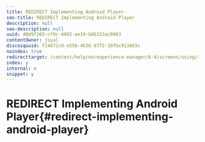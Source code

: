 ```yaml
---
title: REDIRECT Implementing Android Player
seo-title: REDIRECT Implementing Android Player
description: null
seo-description: null
uuid: d0d9f203-cf9c-4085-ae19-b85323ac0963
contentOwner: jsyal
discoiquuid: f14672c0-e550-4b36-97f2-39fbc9138d3c
noindex: true
redirecttarget: /content/help/en/experience-manager/6-4/screens/using/implementing-android-player
index: y
internal: n
snippet: y
---
```


# REDIRECT Implementing Android Player{#redirect-implementing-android-player}

